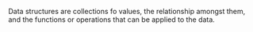 Data structures are collections fo values, the relationship amongst them, and the functions or operations that can be applied to the data.